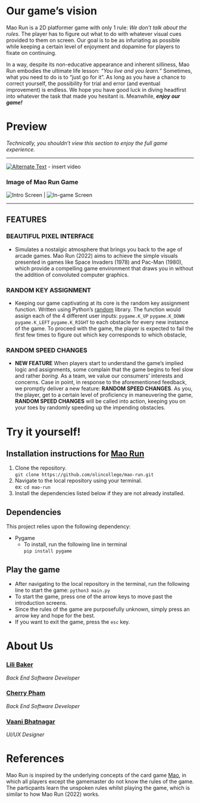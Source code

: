 # Our game’s vision

Mao Run is a 2D platformer game with only 1 rule: _We don’t talk about the rules._ The player has to figure out what to do with whatever visual cues provided to them on screen. Our goal is to be as infuriating as possible while keeping a certain level of enjoyment and dopamine for players to fixate on continuing.

In a way, despite its non-educative appearance and inherent silliness, Mao Run embodies the ultimate life lesson: _“You live and you learn.”_ Sometimes, what you need to do is to “just 
go for it”. As long as you have a chance to correct yourself, the possibility for trial and error (and eventual improvement) is endless. We hope you have good luck in diving headfirst into whatever the task that made you hesitant is. Meanwhile, ***enjoy our game!***

# Preview
_Technically, you shouldn’t view this section to enjoy the full game experience._
- - - 
[![Alternate Text]({image-url})]({video-url} "Link Title") - insert video
### Image of Mao Run Game
![Intro Screen](https://i.ibb.co/kgF1TvS/mao-run-image.jpg) | ![In-game Screen](https://i.ibb.co/CHDvSPq/mao-run-start-screen.png")
- - - 
## FEATURES
### BEAUTIFUL PIXEL INTERFACE
* Simulates a nostalgic atmosphere that brings you back to the age of arcade games. Mao Run (2022) aims to achieve the simple visuals presented in games like Space Invaders (1978) and Pac-Man (1980), which provide a compelling game environment that draws you in without the addition of convoluted computer graphics.

### RANDOM KEY ASSIGNMENT
* Keeping our game captivating at its core is the random key assignment function. Written using Python’s [random](https://docs.python.org/3/library/random.html) library. The function would assign each of the 4 different user inputs: `pygame.K_UP` `pygame.K_DOWN` `pygame.K_LEFT` `pygame.K_RIGHT` to each obstacle for every new instance of the game. To proceed with the game, the player is expected to fail the first few times to figure out which key corresponds to which obstacle,

### RANDOM SPEED CHANGES
* **NEW FEATURE** When players start to understand the game’s implied logic and assignments, some complain that the game begins to feel slow and rather _boring_. As a team, we value our consumers’ interests and concerns. Case in point, in response to the aforementioned feedback, we promptly deliver a new feature: **RANDOM SPEED CHANGES**.
As you, the player, get to a certain level of proficiency in maneuvering the game, **RANDOM SPEED CHANGES** will be called into action, keeping you on your toes by randomly speeding up the impending obstacles.

# Try it yourself!

## Installation instructions for [Mao Run](https://github.com/olincollege/mao-run)
1. Clone the repository.<br>
    `git clone https://github.com/olincollege/mao-run.git`
2. Navigate to the local repository using your terminal.<br>
    ex: `cd mao-run`
3. Install the dependencies listed below if they are not already installed.

## Dependencies
This project relies upon the following dependency:
* Pygame
    * To install, run the following line in terminal <br>`pip install pygame`

## Play the game 
* After navigating to the local repository in the terminal, run the following line to start the game:
`python3 main.py`
* To start the game, press one of the arrow keys to move past the introduction screens.
* Since the rules of the game are purposefully unknown, simply press an arrow key and hope for the best.
* If you want to exit the game, press the `esc` key.

# About Us
### [Lili Baker](https://github.com/lilibaker)
*Back End Software Developer*

### [Cherry Pham](https://github.com/cherryyypham)
*Back End Software Developer*

### [Vaani Bhatnagar](https://github.com/vaanibhatnagar)
*UI/UX Designer*

# References
Mao Run is inspired by the underlying concepts of the card game [Mao](https://www.wikihow.com/Play-Mao), in which all players except the gamemaster do not know the rules of the game. The particpants learn the unspoken rules whilst playing the game, which is similar to how Mao Run (2022) works.